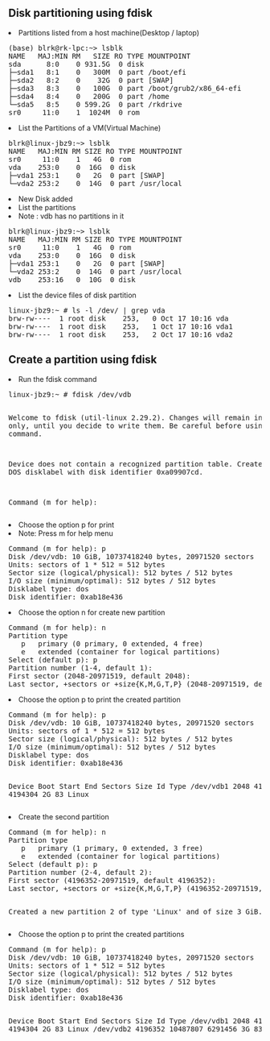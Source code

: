 Disk partitioning using fdisk
------------------------------------
<li>Partitions listed from a host machine(Desktop / laptop) </li>
<pre>
(base) blrk@rk-lpc:~> lsblk
NAME   MAJ:MIN RM   SIZE RO TYPE MOUNTPOINT
sda      8:0    0 931.5G  0 disk 
├─sda1   8:1    0   300M  0 part /boot/efi
├─sda2   8:2    0    32G  0 part [SWAP]
├─sda3   8:3    0   100G  0 part /boot/grub2/x86_64-efi
├─sda4   8:4    0   200G  0 part /home
└─sda5   8:5    0 599.2G  0 part /rkdrive
sr0     11:0    1  1024M  0 rom
</pre>

<li> List the Partitions of a VM(Virtual Machine) </li>
<pre>
blrk@linux-jbz9:~> lsblk
NAME   MAJ:MIN RM SIZE RO TYPE MOUNTPOINT
sr0     11:0    1   4G  0 rom  
vda    253:0    0  16G  0 disk 
├─vda1 253:1    0   2G  0 part [SWAP]
└─vda2 253:2    0  14G  0 part /usr/local
</pre>

<li>New Disk added </li>
<li>List the partitions</li>
<li>Note : vdb has no partitions in it</li>
<pre>
blrk@linux-jbz9:~> lsblk
NAME   MAJ:MIN RM SIZE RO TYPE MOUNTPOINT
sr0     11:0    1   4G  0 rom  
vda    253:0    0  16G  0 disk 
├─vda1 253:1    0   2G  0 part [SWAP]
└─vda2 253:2    0  14G  0 part /usr/local
vdb    253:16   0  10G  0 disk 
</pre>

<li>List the device files of disk partition</li>
<pre>
linux-jbz9:~ # ls -l /dev/ | grep vda
brw-rw----  1 root disk    253,   0 Oct 17 10:16 vda
brw-rw----  1 root disk    253,   1 Oct 17 10:16 vda1
brw-rw----  1 root disk    253,   2 Oct 17 10:16 vda2
</pre>

Create a partition using fdisk
--------------------------------
<li>Run the fdisk command</li>
<pre>
linux-jbz9:~ # fdisk /dev/vdb 

Welcome to fdisk (util-linux 2.29.2).
Changes will remain in memory only, until you decide to write them.
Be careful before using the write command.

Device does not contain a recognized partition table.
Created a new DOS disklabel with disk identifier 0xa09907cd.

Command (m for help): 
</pre>

<li>Choose the option p for print</li>
<li>Note: Press m for help menu</li>
<pre>
Command (m for help): p
Disk /dev/vdb: 10 GiB, 10737418240 bytes, 20971520 sectors
Units: sectors of 1 * 512 = 512 bytes
Sector size (logical/physical): 512 bytes / 512 bytes
I/O size (minimum/optimal): 512 bytes / 512 bytes
Disklabel type: dos
Disk identifier: 0xab18e436
</pre>

<li>Choose the option n for create new partition</li>
<pre>
Command (m for help): n
Partition type
   p   primary (0 primary, 0 extended, 4 free)
   e   extended (container for logical partitions)
Select (default p): p
Partition number (1-4, default 1): 
First sector (2048-20971519, default 2048): 
Last sector, +sectors or +size{K,M,G,T,P} (2048-20971519, default 20971519): +2G
</pre>

<li>Choose the option p to print the created partition</li>
<pre>
Command (m for help): p
Disk /dev/vdb: 10 GiB, 10737418240 bytes, 20971520 sectors
Units: sectors of 1 * 512 = 512 bytes
Sector size (logical/physical): 512 bytes / 512 bytes
I/O size (minimum/optimal): 512 bytes / 512 bytes
Disklabel type: dos
Disk identifier: 0xab18e436

Device     Boot Start     End Sectors Size Id Type
/dev/vdb1        2048 4196351 4194304   2G 83 Linux
</pre>

<li>Create the second partition</li>
<pre>
Command (m for help): n
Partition type
   p   primary (1 primary, 0 extended, 3 free)
   e   extended (container for logical partitions)
Select (default p): p
Partition number (2-4, default 2): 
First sector (4196352-20971519, default 4196352): 
Last sector, +sectors or +size{K,M,G,T,P} (4196352-20971519, default 20971519): +3G

Created a new partition 2 of type 'Linux' and of size 3 GiB.
</pre>

<li>Choose the option p to print the created partitions</li>
<pre>
Command (m for help): p
Disk /dev/vdb: 10 GiB, 10737418240 bytes, 20971520 sectors
Units: sectors of 1 * 512 = 512 bytes
Sector size (logical/physical): 512 bytes / 512 bytes
I/O size (minimum/optimal): 512 bytes / 512 bytes
Disklabel type: dos
Disk identifier: 0xab18e436

Device     Boot   Start      End Sectors Size Id Type
/dev/vdb1          2048  4196351 4194304   2G 83 Linux
/dev/vdb2       4196352 10487807 6291456   3G 83 Linux
</pre>

